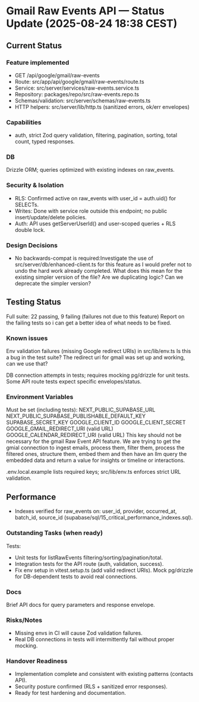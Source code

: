 # Gmail Raw Events API — Status Update (2025-08-24 18:38 CEST)

## Current Status

### Feature implemented

- GET /api/google/gmail/raw-events
- Route: src/app/api/google/gmail/raw-events/route.ts
- Service: src/server/services/raw-events.service.ts
- Repository: packages/repo/src/raw-events.repo.ts
- Schemas/validation: src/server/schemas/raw-events.ts
- HTTP helpers: src/server/lib/http.ts (sanitized errors, ok/err envelopes)

### Capabilities

- auth, strict Zod query validation, filtering, pagination, sorting, total count, typed responses.

### DB

Drizzle ORM; queries optimized with existing indexes on raw_events.

### Security & Isolation

- RLS: Confirmed active on raw_events with user_id = auth.uid() for SELECTs.
- Writes: Done with service role outside this endpoint; no public insert/update/delete policies.
- Auth: API uses getServerUserId() and user-scoped queries + RLS double lock.

### Design Decisions

- No backwards-compat is required:Investigate the use of src/server/db/enhanced-client.ts for this feature as I would prefer not to undo the hard work already completed. What does this mean for the existing simpler version of the file? Are we duplicating logic? Can we deprecate the simpler version?

## Testing Status

Full suite: 22 passing, 9 failing (failures not due to this feature) Report on the failing tests so i can get a better idea of what needs to be fixed.

### Known issues

Env validation failures (missing Google redirect URIs) in
src/lib/env.ts Is this a bug in the test suite? The redirect uri for gmail was set up and working, can we use that?

DB connection attempts in tests; requires mocking pg/drizzle for unit tests.
Some API route tests expect specific envelopes/status.

### Environment Variables

Must be set (including tests):
NEXT_PUBLIC_SUPABASE_URL
NEXT_PUBLIC_SUPABASE_PUBLISHABLE_DEFAULT_KEY
SUPABASE_SECRET_KEY
GOOGLE_CLIENT_ID
GOOGLE_CLIENT_SECRET
GOOGLE_GMAIL_REDIRECT_URI (valid URL)
GOOGLE_CALENDAR_REDIRECT_URI (valid URL) This key should not be necessary for the gmail Raw Event API feature. We are trying to get the gmial connection to ingest emails, process them, filter them, process the filtered ones, structure them, embed them and then have an llm query the embedded data and return a value for insights or timeline or interactions.

.env.local.example
lists required keys;
src/lib/env.ts
enforces strict URL validation.

## Performance

- Indexes verified for raw_events on: user_id, provider, occurred_at, batch_id, source_id (supabase/sql/15_critical_performance_indexes.sql).

### Outstanding Tasks (when ready)

Tests:

- Unit tests for listRawEvents filtering/sorting/pagination/total.
- Integration tests for the API route (auth, validation, success).
- Fix env setup in
  vitest.setup.ts
  (add valid redirect URIs).
  Mock pg/drizzle for DB-dependent tests to avoid real connections.

### Docs

Brief API docs for query parameters and response envelope.

### Risks/Notes

- Missing envs in CI will cause Zod validation failures.
- Real DB connections in tests will intermittently fail without proper mocking.

### Handover Readiness

- Implementation complete and consistent with existing patterns (contacts API).
- Security posture confirmed (RLS + sanitized error responses).
- Ready for test hardening and documentation.
